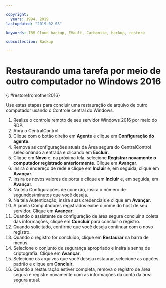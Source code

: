 ```yaml
---

copyright:
  years: 1994, 2019
lastupdated: "2019-02-05"

keywords: IBM Cloud backup, EVault, Carbonite, backup, restore

subcollection: Backup

---
```


# Restaurando uma tarefa por meio de outro computador no Windows 2016
{: #restorefromother2016}

Use estas etapas para concluir uma restauração de arquivo de outro computador usando o Controle central do Windows.

1. Realize o controle remoto de seu servidor Windows 2016 por meio do RDP.
2. Abra o CentralControl.
3. Clique com o botão direito em **Agente** e clique em **Configuração do agente**.
4. Remova as configurações atuais da Área segura do CentralControl selecionando a entrada e clicando em
**Excluir**.
5. Clique em **Novo** e, na próxima tela, selecione **Registrar novamente o computador registrado anteriormente**. Clique em **Avançar**.
6. Insira o endereço de rede e clique em **Incluir** e, em seguida, clique em **Avançar**.
7. Insira os novos valores de porta e clique em **Incluir** e, em seguida, em **Avançar**.
8. Na tela Configurações de conexão, insira o número de segundos/minutos que você deseja.
9. Na tela Autenticação, insira suas credenciais e clique em **Avançar**.
10. A janela Computadores registrados exibe o nome do host de seu servidor. Clique em **Avançar**.
11.	Quando o assistente de configuração de área segura concluir a coleta das informações, clique em
**Concluir** para concluir o registro.
12. Quando solicitado, confirme que você deseja continuar com o novo registro.
13. Quando o registro for concluído, clique em **Restaurar** na barra de menus.
9.	Selecione o conjunto de segurança apropriado e insira a senha de criptografia. Clique em **Avançar**.
10.	Selecione os arquivos que você deseja restaurar, selecione as opções padrão e clique em **Concluir**.
11.	Quando a restauração estiver completa, remova o registro de área segura e registre novamente com as informações da conta da área segura atual.
